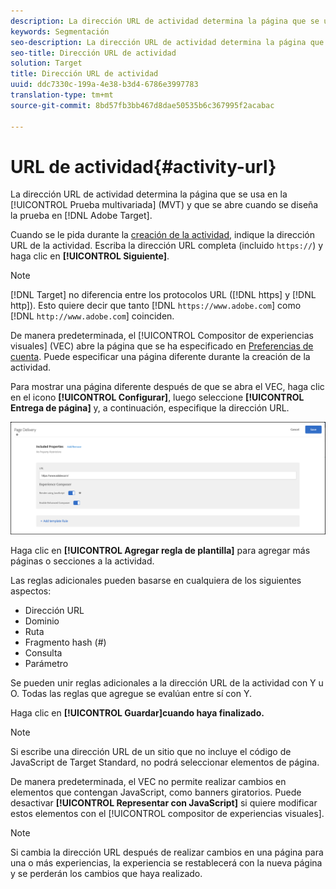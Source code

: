 ```yaml
---
description: La dirección URL de actividad determina la página que se usa en la prueba multivariada (MVT) y que se abre cuando se diseña la prueba en Target.
keywords: Segmentación
seo-description: La dirección URL de actividad determina la página que se usa en la prueba multivariada (MVT) y que se abre cuando se diseña la prueba en Adobe Target.
seo-title: Dirección URL de actividad
solution: Target
title: Dirección URL de actividad
uuid: ddc7330c-199a-4e38-b3d4-6786e3997783
translation-type: tm+mt
source-git-commit: 8bd57fb3bb467d8dae50535b6c367995f2acabac

---
```



# URL de actividad{#activity-url}

La dirección URL de actividad determina la página que se usa en la [!UICONTROL Prueba multivariada] (MVT) y que se abre cuando se diseña la prueba en [!DNL Adobe Target].

Cuando se le pida durante la [creación de la actividad](/help/c-activities/c-multivariate-testing/t-create-multivariate-test/create-multivariate-test.md), indique la dirección URL de la actividad. Escriba la dirección URL completa (incluido `https://`) y haga clic en **[!UICONTROL Siguiente]**.

>[!NOTE]
>
>[!DNL Target] no diferencia entre los protocolos URL ([!DNL https] y [!DNL http]). Esto quiere decir que tanto [!DNL `https://www.adobe.com`] como [!DNL `http://www.adobe.com`] coinciden.

De manera predeterminada, el [!UICONTROL Compositor de experiencias visuales] (VEC) abre la página que se ha especificado en [Preferencias de cuenta](/help/administrating-target/r-target-account-preferences/target-account-preferences.md). Puede especificar una página diferente durante la creación de la actividad.

Para mostrar una página diferente después de que se abra el VEC, haga clic en el icono **[!UICONTROL Configurar]**, luego seleccione **[!UICONTROL Entrega de página]** y, a continuación, especifique la dirección URL.

![Cuadro de diálogo Entrega de páginas](/help/c-activities/c-multivariate-testing/t-create-multivariate-test/assets/url-config.png)

Haga clic en **[!UICONTROL Agregar regla de plantilla]** para agregar más páginas o secciones a la actividad.

Las reglas adicionales pueden basarse en cualquiera de los siguientes aspectos:

* Dirección URL
* Dominio
* Ruta
* Fragmento hash (#)
* Consulta
* Parámetro

Se pueden unir reglas adicionales a la dirección URL de la actividad con Y u O. Todas las reglas que agregue se evalúan entre sí con Y.

Haga clic en **[!UICONTROL Guardar]cuando haya finalizado.**

>[!NOTE]
>
>Si escribe una dirección URL de un sitio que no incluye el código de JavaScript de Target Standard, no podrá seleccionar elementos de página.

De manera predeterminada, el VEC no permite realizar cambios en elementos que contengan JavaScript, como banners giratorios. Puede desactivar **[!UICONTROL Representar con JavaScript]** si quiere modificar estos elementos con el [!UICONTROL compositor de experiencias visuales].

>[!NOTE]
>
>Si cambia la dirección URL después de realizar cambios en una página para una o más experiencias, la experiencia se restablecerá con la nueva página y se perderán los cambios que haya realizado.